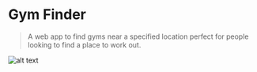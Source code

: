 # Gym Finder
> A web app to find gyms near a specified location perfect for people looking to find a place to work out.

![alt text](https://travis-ci.org/bhprtk/somethingFinder.svg?branch=master)
